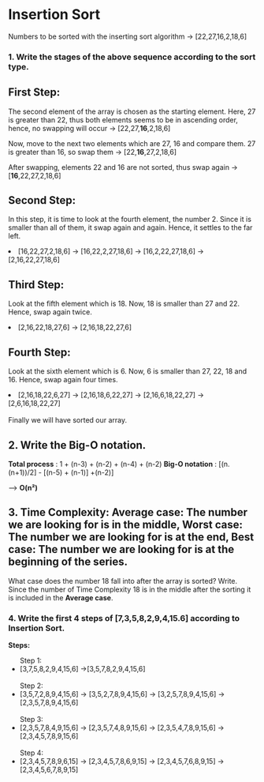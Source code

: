 # Insertion Sort 
Numbers to be sorted with the inserting sort algorithm -> [22,27,16,2,18,6]

### 1. Write the stages of the above sequence according to the sort type.

## First Step:

The second element of the array is chosen as the starting element.
Here, 27 is greater than 22, thus both elements seems to be in ascending order, hence, no swapping will occur -> [22,27,<b>16</b>,2,18,6]

Now, move to the next two elements which are 27, 16 and compare them.
27 is greater than 16, so swap them -> [22,<b>16</b>,27,2,18,6]

After swapping, elements 22 and 16 are not sorted, thus swap again -> [<b>16</b>,22,27,2,18,6]

## Second Step:

In this step, it is time to look at the fourth element, the number 2. Since it is smaller than all of them, it swap again and again. Hence, it settles to the far left.

<li>[16,22,27,2,18,6] ->
[16,22,2,27,18,6] ->
[16,2,22,27,18,6] ->
[2,16,22,27,18,6]</li>

## Third Step:

Look at the fifth element which is 18. Now, 18 is smaller than 27 and 22. Hence, swap again twice.

<li>[2,16,22,18,27,6] ->
[2,16,18,22,27,6]</li>

## Fourth Step:

Look at the sixth element which is 6. Now, 6 is smaller than 27, 22, 18 and 16. Hence, swap again four times.

<li>[2,16,18,22,6,27] ->
[2,16,18,6,22,27] ->
[2,16,6,18,22,27] ->
[2,6,16,18,22,27] </li>

<br>
Finally we will have sorted our array.

## 2. Write the Big-O notation.

**Total process**  : 1 + (n-3) + (n-2) + (n-4) + (n-2) 
**Big-O notation** : [(n.(n+1))/2] - [(n-5) + (n-1)] +(n-2)]

--> **O(n²)**  

## 3. Time Complexity: Average case: The number we are looking for is in the middle, Worst case: The number we are looking for is at the end, Best case: The number we are looking for is at the beginning of the series.
  What case does the number 18 fall into after the array is sorted? Write.
Since the number of Time Complexity 18 is in the middle after the sorting it is included in the **Average case**.

### 4. Write the first 4 steps of [7,3,5,8,2,9,4,15.6] according to Insertion Sort.

**Steps:**
<ul>
Step 1:
  <br>
<li>[3,7,5,8,2,9,4,15,6] ->[3,5,7,8,2,9,4,15,6]</li>

  <br>
Step 2:
  <br>
<li>[3,5,7,2,8,9,4,15,6] ->
[3,5,2,7,8,9,4,15,6] ->
[3,2,5,7,8,9,4,15,6] ->
[2,3,5,7,8,9,4,15,6]</li> 
  <br>
Step 3:
  <br>
<li>[2,3,5,7,8,4,9,15,6] ->
[2,3,5,7,4,8,9,15,6] ->
[2,3,5,4,7,8,9,15,6] ->
[2,3,4,5,7,8,9,15,6]</li>
  <br>
Step 4:  
  <br>
<li>[2,3,4,5,7,8,9,6,15] ->
[2,3,4,5,7,8,6,9,15] ->
[2,3,4,5,7,6,8,9,15] ->
[2,3,4,5,6,7,8,9,15]</li>
  
</ul>    
